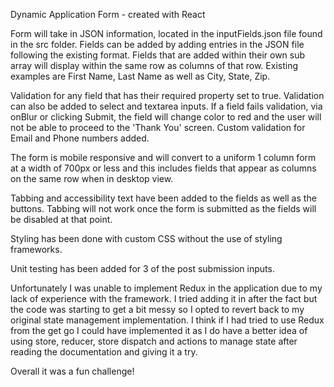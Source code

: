 Dynamic Application Form - created with React

Form will take in JSON information, located in the inputFields.json file found in the src folder. Fields can be added by adding entries in the JSON file following the existing format. Fields that are added within their own sub array will display within the same row as columns of that row. Existing examples are First Name, Last Name as well as City, State, Zip.

Validation for any field that has their required property set to true. Validation can also be added to select and textarea inputs.
If a field fails validation, via onBlur or clicking Submit, the field will change color to red and the user will not be able to proceed to the 'Thank You' screen. Custom validation for Email and Phone numbers added.

The form is mobile responsive and will convert to a uniform 1 column form at a width of 700px or less and this includes fields that appear as columns on the same row when in desktop view.

Tabbing and accessibility text have been added to the fields as well as the buttons. Tabbing will not work once the form is submitted as the fields will be disabled at that point.

Styling has been done with custom CSS without the use of styling frameworks.

Unit testing has been added for 3 of the post submission inputs.

Unfortunately I was unable to implement Redux in the application due to my lack of experience with the framework. I tried adding it in after the fact but the code was starting to get a bit messy so I opted to revert back to my original state management implementation. I think if I had tried to use Redux from the get go I could have implemented it as I do have a better idea of using store, reducer, store dispatch and actions to manage state after reading the documentation and giving it a try.

Overall it was a fun challenge!
